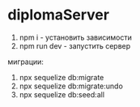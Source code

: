 # diplomaServer
1) npm i - установить зависимости
2) npm run dev - запустить сервер

миграции:
1) npx sequelize db:migrate
2) npx sequelize db:migrate:undo
3) npx sequelize db:seed:all
